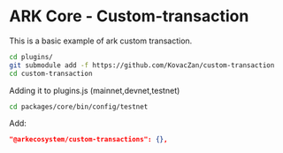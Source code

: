 # ARK Core - Custom-transaction

This is a basic example of ark custom transaction.

```bash
cd plugins/
git submodule add -f https://github.com/KovacZan/custom-transaction
cd custom-transaction
```

Adding it to plugins.js (mainnet,devnet,testnet)

```bash
cd packages/core/bin/config/testnet
```
Add:

```json
"@arkecosystem/custom-transactions": {},
```
